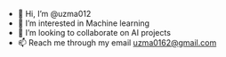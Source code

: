 - 👋 Hi, I’m @uzma012
- 👀 I’m interested in Machine learning
- 💞️ I’m looking to collaborate on AI projects
- 📫 Reach me through my email uzma0162@gmail.com

<!---
uzma012/uzma012 is a ✨ special ✨ repository because its `README.md` (this file) appears on your GitHub profile.
You can click the Preview link to take a look at your changes.
--->
